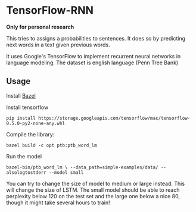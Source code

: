 # TensorFlow-RNN

**Only for personal research**

This tries to assigns a probabilities to sentences. It does so by predicting next words in a text given previous words.

It uses Google's TensorFlow to implement recurrent neural networks in language modeling. The dataset is english language (Penn Tree Bank)

## Usage

Install [Bazel](http://bazel.io/docs/install.html)

Install tensorflow

`pip install https://storage.googleapis.com/tensorflow/mac/tensorflow-0.5.0-py2-none-any.whl`

Compile the library:

`bazel build -c opt ptb:ptb_word_lm`

Run the model

`bazel-bin/ptb_word_lm \
  --data_path=simple-examples/data/ --alsologtostderr --model small`

  You can try to change the size of model to medium or large instead. This will change the size of LSTM. The small model should be able to reach perplexity below 120 on the test set and the large one below a nice 80, though it might take several hours to train!
